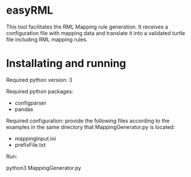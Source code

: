 # easyRML
This tool facilitates the RML Mapping rule generation. It receives a configuration file with mapping data and translate it into a validated turtle file including RML mapping rules.

# Installating and running

Required python version:
3

Required python packages:
- configparser
- pandas

Required configuration:
provide the following files according to the examples in the same directory that MappingGenerator.py is located:
- mappingInput.ini
- prefixFile.txt

Run:

python3 MappingGenerator.py

